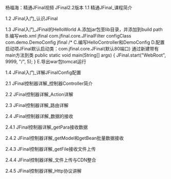 杨福海：精通JFinal视频 JFinal2.2版本
1.1 精通JFinal_课程简介

1.2 JFinal入门_认识JFinal

1.3 JFinal入门_JFinal的HelloWorld
	A.添加jar包至lib目录，并添加到build path
	B.编写web.xml
	<filter>
    <filter-name>jfinal</filter-name>
    <filter-class>com.jfinal.core.JFinalFilter</filter-class>
    <init-param>
      	<param-name>configClass</param-name>
      	<param-value>com.demo.DemoConfig</param-value>
    </init-param>
  	</filter>
  	<filter-mapping>
    	<filter-name>jfinal</filter-name>
    	<url-pattern>/*</url-pattern>
  	</filter-mapping>
	C.编写HelloController和DemoConfig
	D.配置启动项JFinal默认启动类：com.jfinal.core.JFinal(默认80端口)
		通过新建带有main方法到类
		public static void main(String[] args) {
		JFinal.start("WebRoot", 9999, "/", 5);
		}
	E.导出war包tomcat运行
		
1.4 JFinal入门_详解JFinalConfig配置

2.1 JFinal控制器详解_控制器Controller简介

2.2 JFinal控制器详解_Action详解

2.3 JFinal控制器详解_路由详解

2.4 JFinal控制器详解_数据的接收

2.4.1 JFinal控制器详解_getPara接收数据

2.4.2 JFinal控制器详解_getModel和getBean批量数据接收

2.4.3 JFinal控制器详解_getFile接收文件上传

2.4.4 JFinal控制器详解_文件上传与CDN整合

2.4.5 JFinal控制器详解_Http协议讲解






